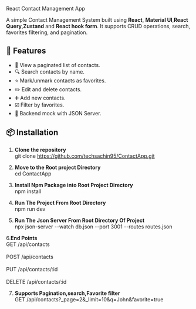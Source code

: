 React Contact Management App

A simple Contact Management System built using **React**, **Material UI**,**React Query**,**Zustand** and **React hook form**. It supports CRUD operations, search, favorites filtering, and pagination.

## 🚀 Features
- 📄 View a paginated list of contacts.
- 🔍 Search contacts by name.
- ⭐ Mark/unmark contacts as favorites.
- ✏️ Edit and delete contacts.
- ➕ Add new contacts.
- ☑️ Filter by favorites.
- 💾 Backend mock with JSON Server.


## 📦 Installation<br>
1. **Clone the repository**<br>
git clone https://github.com/techsachin95/ContactApp.git

2. **Move to the Root project Directory**<br>
cd ContactApp

3. **Install Npm Package into Root Project Directory**<br>
npm install

4. **Run The Project From Root Directory**<br>
npm run dev

5. **Run The Json Server From Root Directory Of Project**<br>
npx json-server --watch db.json --port 3001 --routes routes.json


6.**End Points**<br>
GET     /api/contacts<br>          
POST    /api/contacts<br>          
PUT     /api/contacts/:id<br>      
DELETE  /api/contacts/:id<br>      

7. **Supports Pagination,search,Favorite filter**<br>
GET  /api/contacts?_page=2&_limit=10&q=John&favorite=true


